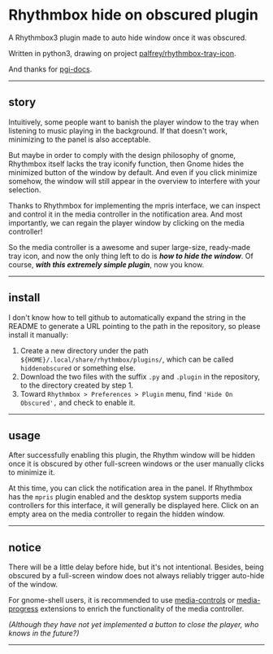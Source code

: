 # Rhythmbox hide on obscured plugin

A Rhythmbox3 plugin made to auto hide window once it was obscured.

Written in python3, drawing on project [palfrey/rhythmbox-tray-icon](https://github.com/palfrey/rhythmbox-tray-icon).

And thanks for [pgi-docs](https://lazka.github.io/pgi-docs/).

---

## story

Intuitively, some people want to banish the player window to the tray when listening to music playing in the background.
If that doesn't work, minimizing to the panel is also acceptable.

But  maybe in order to comply with the design philosophy of gnome, Rhythmbox itself lacks the tray iconify function,
then Gnome hides the minimized button of the window by default. And even if you click minimize somehow,
the window will still appear in the overview to interfere with your selection.

Thanks to Rhythmbox for implementing the mpris interface, we can inspect and control it in the media controller in the
notification area. And most importantly, we can regain the player window by clicking on the media controller!

So the media controller is a awesome and super large-size, ready-made tray icon, and now the only thing left to do is
***how to hide the window***. Of course, ***with this extremely simple plugin***, now you know.

---

## install

I don't know how to tell github to automatically expand the string in the README to generate a URL pointing to the path
in the repository, so please install it manually:

1. Create a new directory under the path `${HOME}/.local/share/rhythmbox/plugins/`, which can be called `hiddenobscured`
   or something else.
2. Download the two files with the suffix `.py` and `.plugin` in the repository, to the directory created by step 1.
3. Toward `Rhythmbox > Preferences > Plugin` menu, find `'Hide On Obscured',` and check to enable it.

---

## usage

After successfully enabling this plugin, the Rhythm window will be hidden once it is obscured by other full-screen windows
or the user manually clicks to minimize it.

At this time, you can click the notification area in the panel. If Rhythmbox has the `mpris` plugin enabled and the desktop
system supports media controllers for this interface, it will generally be displayed here. Click on an empty area on the
media controller to regain the hidden window.

---

## notice

There will be a little delay before hide, but it's not intentional. Besides, being obscured by a full-screen window does
not always reliably trigger auto-hide of the window.

For gnome-shell users, it is recommended to use [media-controls](https://github.com/sakithb/media-controls) or [media-progress](https://github.com/Krypion17/media-progress) extensions to enrich the functionality
of the media controller.

*(Although they have not yet implemented a button to close the player, who knows in the future?)*

---
